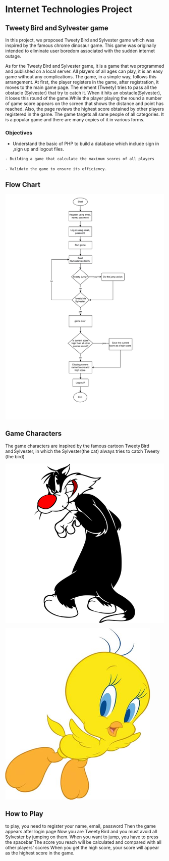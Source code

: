 # Internet Technologies Project 

 ## Tweety Bird and Sylvester game

In this project, we proposed Tweety Bird and Sylvester game which was inspired by the famous chrome dinosaur game. This game was originally intended to eliminate user boredom associated with the sudden internet outage. 

   As for the Tweety Bird and Sylvester game, it is a game that we programmed and published on a local server. All players of all ages can play, it is an easy game without any complications. The game, in a simple way, follows this arrangement. At first, the player registers in the game, after registration, it moves to the main game page. The element (Tweety) tries to pass all the obstacle (Sylvester) that try to catch it. When it hits an obstacle(Sylvester), it loses this round of the game.While the player playing the round a number of game score appears on the screen that shows the distance and point has reached. Also, the page reviews the highest score obtained by other players registered in the game. The game targets all sane people of all categories. It is a popular game and there are many copies of it in various forms. 
   
   ### Objectives 
   
   - Understand the basic of PHP to build a database which include sign in ,sign up and logout files.

    - Building a game that calculate the maximum scores of all players

    - Validate the game to ensure its efficiency.



 ## Flow Chart
 
 
![GitHub Light](https://github.com/nmabinkanaan/web-tech-project/blob/main/ReadMeimage/Flowchart.jpg)
 
 
## Game Characters

The game characters are inspired by the famous cartoon Tweety Bird and Sylvester, in which the Sylvester(the cat) always tries to catch Tweety (the bird)
 
 ![GitHub Light](https://github.com/nmabinkanaan/web-tech-project/blob/main/ReadMeimage/Sylevster.png)
 
  ![GitHub Light](https://github.com/nmabinkanaan/web-tech-project/blob/main/ReadMeimage/tweety.png)
 
  ## How to Play
  
to play, you need to register your name, email, password Then the game appears after login page
Now you are Tweety Bird and you must avoid all Sylvester by jumping on them. When you want to jump, you have to press the spacebar
The score you reach will be calculated and compared with all other players' scores
When you get the high score, your score will appear as the highest score in the game.



  
  

 
